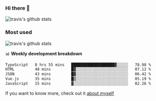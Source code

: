 ### Hi there 👋

<!--
**HondryTravis/HondryTravis** is a ✨ _special_ ✨ repository because its `README.md` (this file) appears on your GitHub profile.

Here are some ideas to get you started:

- 🔭 I’m currently working on ...
- 🌱 I’m currently learning ...
- 👯 I’m looking to collaborate on ...
- 🤔 I’m looking for help with ...
- 💬 Ask me about ...
- 📫 How to reach me: ...
- 😄 Pronouns: ...
- ⚡ Fun fact: ...
-->

![travis's github stats](https://github-readme-stats.vercel.app/api?username=HondryTravis&hide=stars)
### Most used
![travis's github stats](https://github-readme-stats.anuraghazra1.vercel.app/api/top-langs/?username=HondryTravis&layout=compact&hide_title=true)

📊 **Weekly development breakdown**

<!--START_SECTION:waka-->

```txt
TypeScript   8 hrs 55 mins   ███████████████████▓░░░░░   78.98 %
HTML         48 mins         █▓░░░░░░░░░░░░░░░░░░░░░░░   07.12 %
JSON         43 mins         █▓░░░░░░░░░░░░░░░░░░░░░░░   06.42 %
Vue.js       35 mins         █▒░░░░░░░░░░░░░░░░░░░░░░░   05.19 %
JavaScript   15 mins         ▓░░░░░░░░░░░░░░░░░░░░░░░░   02.26 %
```

<!--END_SECTION:waka-->

If you want to know more, check out it [about myself](https://hondrytravis.github.io/)
